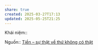 ```yaml
---
share: true
created: 2025-03-27T17:13
updated: 2025-05-25T21:25
---
```

Khái niệm:: 

Nguồn:: [Tiền – sự thật về thứ không có thật](../%CE%9E%20Ngu%E1%BB%93n/Ti%E1%BB%81n%20%E2%80%93%20s%E1%BB%B1%20th%E1%BA%ADt%20v%E1%BB%81%20th%E1%BB%A9%20kh%C3%B4ng%20c%C3%B3%20th%E1%BA%ADt.md)